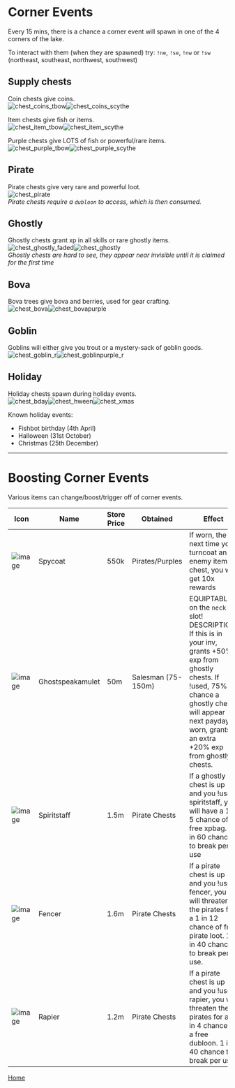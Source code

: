 # Corner Events

Every 15 mins, there is a chance a corner event will spawn in one of the 4 corners of the lake.

To interact with them (when they are spawned) try: `!ne`, `!se`, `!nw` or `!sw` (northeast, southeast, northwest, southwest)

## Supply chests

Coin chests give coins.\
![chest_coins_tbow](https://github.com/fishbotapp/fishbotwiki/assets/163616414/6178da55-3eaa-4357-9e30-45e627dda841)![chest_coins_scythe](https://github.com/fishbotapp/fishbotwiki/assets/163616414/db9fe907-4d9b-4108-b458-38bb82b862d3)

Item chests give fish or items.\
![chest_item_tbow](https://github.com/fishbotapp/fishbotwiki/assets/163616414/7fcb4456-fa9e-4376-b77d-b64ec5a56495)![chest_item_scythe](https://github.com/fishbotapp/fishbotwiki/assets/163616414/d31ea428-6da7-4894-966b-343020417fe8)

Purple chests give LOTS of fish or powerful/rare items.\
![chest_purple_tbow](https://github.com/fishbotapp/fishbotwiki/assets/163616414/289d4a6e-53f0-494c-a56d-2bfcfdea4190)![chest_purple_scythe](https://github.com/fishbotapp/fishbotwiki/assets/163616414/30f720fd-0373-474f-b923-fef03f93e13f)


## Pirate

Pirate chests give very rare and powerful loot.\
![chest_pirate](https://github.com/fishbotapp/fishbotwiki/assets/163616414/7f30b8ad-6664-4720-8011-facf7883e982)\
*Pirate chests require a `dubloon` to access, which is then consumed.*

## Ghostly

Ghostly chests grant xp in all skills or rare ghostly items.\
![chest_ghostly_faded](https://github.com/fishbotapp/fishbotwiki/assets/163616414/ddf23a67-4d5a-4f10-b2e7-2b75756597bd)![chest_ghostly](https://github.com/fishbotapp/fishbotwiki/assets/163616414/1ef23391-fe77-4330-8d63-11607871b74e)\
*Ghostly chests are hard to see, they appear near invisible until it is claimed for the first time*

## Bova

Bova trees give bova and berries, used for gear crafting.\
![chest_bova](https://github.com/fishbotapp/fishbotwiki/assets/163616414/888588c9-b7af-4779-b4e7-9e553eba6994)![chest_bovapurple](https://github.com/fishbotapp/fishbotwiki/assets/163616414/1cf374be-07d7-4a57-a61a-1c675a2e6bbd)


## Goblin

Goblins will either give you trout or a mystery-sack of goblin goods.\
![chest_goblin_r](https://github.com/fishbotapp/fishbotwiki/assets/163616414/b0247101-fd5f-42da-a143-9fb8b90afc91)![chest_goblinpurple_r](https://github.com/fishbotapp/fishbotwiki/assets/163616414/563999f1-24d5-4bb9-a1c0-fe2c46caffbd)


## Holiday

Holiday chests spawn during holiday events.\
![chest_bday](https://github.com/fishbotapp/fishbotwiki/assets/163616414/bff7a5fe-553a-4853-85f9-0223153563ac)![chest_hween](https://github.com/fishbotapp/fishbotwiki/assets/163616414/fb9dbed5-9297-4a69-8d00-5d98b36a7e2d)![chest_xmas](https://github.com/fishbotapp/fishbotwiki/assets/163616414/364d9379-f832-4370-be2c-ddc203119fed)

Known holiday events:
  - Fishbot birthday (4th April)
  - Halloween (31st October)
  - Christmas (25th December)


-----------------------------


# Boosting Corner Events

Various items can change/boost/trigger off of corner events.

| Icon | Name | Store Price | Obtained | Effect |
| ------ | ------ | ----- | ------- | ---- |
| ![image](https://fishbot.app/items/spycoat.png) | Spycoat | 550k | Pirates/Purples |  If worn, the next time you turncoat an enemy item chest, you will get 10x rewards |
| ![image](https://fishbot.app/items/ghostspeakamulet.png) | Ghostspeakamulet | 50m | Salesman (75-150m) |  EQUIPTABLE: on the `neck` slot! DESCRIPTION: If this is in your inv, grants +50% exp from ghostly chests. If !used, 75% chance a ghostly chest will appear next payday. If worn, grants an extra +20% exp from ghostly chests. |
| ![image](https://fishbot.app/items/spiritstaff.png) | Spiritstaff | 1.5m | Pirate Chests |  If a ghostly chest is up and you !use spiritstaff, you will have a 1 in 5 chance of a free xpbag. 1 in 60 chance to break per use |
| ![image](https://fishbot.app/items/fencer.png) | Fencer | 1.6m | Pirate Chests |   If a pirate chest is up and you !use fencer, you will threaten the pirates for a 1 in 12 chance of free pirate loot. 1 in 40 chance to break per use. |
| ![image](https://fishbot.app/items/rapier.png) | Rapier | 1.2m | Pirate Chests |  If a pirate chest is up and you !use rapier, you will threaten the pirates for a 1 in 4 chance of a free dubloon. 1 in 40 chance to break per use. |


[Home](https://fishbotapp.github.io/fishbotwiki/)

